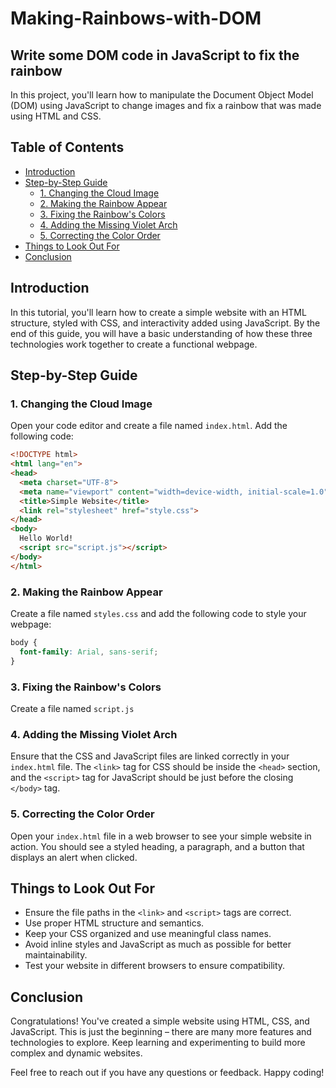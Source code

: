 # Making-Rainbows-with-DOM

## Write some DOM code in JavaScript to fix the rainbow

In this project, you'll learn how to manipulate the Document Object Model (DOM) using JavaScript to change images and fix a rainbow that was made using HTML and CSS.

## Table of Contents

- [Introduction](#introduction)
- [Step-by-Step Guide](#step-by-step-guide)
  - [1. Changing the Cloud Image](#1-changing-the-cloud-image)
  - [2. Making the Rainbow Appear](#2-making-the-rainbow-appear)
  - [3. Fixing the Rainbow's Colors](#3-fixing-the-rainbow's-colors)
  - [4. Adding the Missing Violet Arch](#4-adding-the-missing-violet-arch)
  - [5. Correcting the Color Order](#5-correcting-the-color-order)
- [Things to Look Out For](#things-to-look-out-for)
- [Conclusion](#conclusion)

## Introduction

In this tutorial, you'll learn how to create a simple website with an HTML structure, styled with CSS, and interactivity added using JavaScript. By the end of this guide, you will have a basic understanding of how these three technologies work together to create a functional webpage.

## Step-by-Step Guide

### 1. Changing the Cloud Image

Open your code editor and create a file named `index.html`. Add the following code:

```html
<!DOCTYPE html>
<html lang="en">
<head>
  <meta charset="UTF-8">
  <meta name="viewport" content="width=device-width, initial-scale=1.0">
  <title>Simple Website</title>
  <link rel="stylesheet" href="style.css">
</head>
<body>
  Hello World!
  <script src="script.js"></script>
</body>
</html>
```
### 2. Making the Rainbow Appear

Create a file named `styles.css` and add the following code to style your webpage:

```css
body {
  font-family: Arial, sans-serif;
}
```

### 3. Fixing the Rainbow's Colors

Create a file named `script.js` 

### 4. Adding the Missing Violet Arch

Ensure that the CSS and JavaScript files are linked correctly in your `index.html` file. The `<link>` tag for CSS should be inside the `<head>` section, and the `<script>` tag for JavaScript should be just before the closing `</body>` tag.

### 5. Correcting the Color Order

Open your `index.html` file in a web browser to see your simple website in action. You should see a styled heading, a paragraph, and a button that displays an alert when clicked.

## Things to Look Out For

- Ensure the file paths in the `<link>` and `<script>` tags are correct.
- Use proper HTML structure and semantics.
- Keep your CSS organized and use meaningful class names.
- Avoid inline styles and JavaScript as much as possible for better maintainability.
- Test your website in different browsers to ensure compatibility.

## Conclusion

Congratulations! You've created a simple website using HTML, CSS, and JavaScript. This is just the beginning – there are many more features and technologies to explore. Keep learning and experimenting to build more complex and dynamic websites.

Feel free to reach out if you have any questions or feedback. Happy coding!
